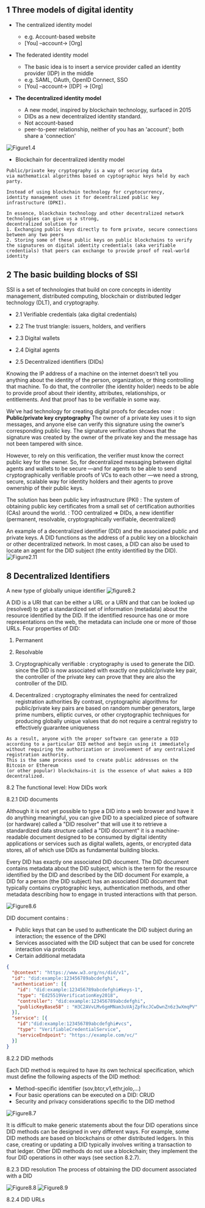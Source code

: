 
## 1 Three models of digital identity
- The centralized identity model
  - e.g. Account-based website
  - [You] &ndash;account&rarr; [Org]


- The federated identity model
  - The basic idea is to insert a service provider called an identity provider (IDP) in the middle
  - e.g. SAML, OAuth, OpenID Connect, SSO
  - [You] &ndash;account&rarr; [IDP] &rarr; [Org]


- **The decentralized identity model**
  - A new model, inspired by blockchain technology, surfaced in 2015
  - DIDs as a new decentralized identity standard.
  - Not account-based
  - peer-to-peer relationship, neither of you has an 'account'; both share a 'connection'

![Figure1.4](https://drek4537l1klr.cloudfront.net/preukschat/HighResolutionFigures/figure_1-4.png)


- Blockchain for decentralized identity model

```
Public/private key cryptography is a way of securing data
via mathematical algorithms based on cyptographic keys held by each party.

Instead of using blockchain technology for cryptocurrency,
identity management uses it for decentralized public key infrastructure (DPKI).

In essence, blockchain technology and other decentralized network technologies can give us a strong,
decentralized solution for
1. Exchanging public keys directly to form private, secure connections between any two peers
2. Storing some of these public keys on public blockchains to verify the signatures on digital identity credentials (aka verifiable credentials) that peers can exchange to provide proof of real-world identity
```

## 2 The basic building blocks of SSI

SSI is a set of technologies that build on core concepts in identity management, distributed computing, blockchain or distributed ledger technology (DLT), and cryptography.

- 2.1 Verifiable credentials (aka digital credentials)
- 2.2 The trust triangle: issuers, holders, and verifiers
- 2.3 Digital wallets
- 2.4 Digital agents

- 2.5 Decentralized identifiers (DIDs)

Knowing the IP address of a machine on the internet doesn’t tell you anything about the identity of the person, organization, or thing controlling that machine.
To do that, the controller (the identity holder) needs to be able to provide proof
about their identity, attributes, relationships, or entitlements.
And that proof has to be verifiable in some way.

We’ve had technology for creating digital proofs for decades now
: **Public/private key cryptography**
The owner of a private key uses it to sign messages, and anyone else can verify this signature
using the owner’s corresponding public key.
The signature verification shows that the signature was created by the owner of
the private key and the message has not been tampered with since.

However, to rely on this verification, the verifier must know the correct public key for the owner.
So, for decentralized messaging between digital agents and wallets to be secure
—and for agents to be able to send cryptographically verifiable proofs of VCs to each other
—we need a strong, secure, scalable way for identity holders and their agents to prove ownership of their public keys.

The solution has been public key infrastructure (PKI)
: The system of obtaining public key certificates from a small set of certification authorities (CAs) around the world.
: TOO centralized 
=> DIDs, a new identifier (permanent, resolvable, cryptographically verifiable, decentralized)

An example of a decentralized identifier (DID) and the associated public and private keys.
A DID functions as the address of a public key on a blockchain or other decentralized network.
In most cases, a DID can also be used to locate an agent for the DID subject (the entity identified by the DID).
![Figure2.11](https://drek4537l1klr.cloudfront.net/preukschat/HighResolutionFigures/figure_2-11.png)



## 8 Decentralized Identifiers

A new type of globally unique identifier
![figure8.2](https://drek4537l1klr.cloudfront.net/preukschat/HighResolutionFigures/figure_8-2.png)

A DID is a URI that can be either a URL or a URN and that can be looked up (resolved)
to get a standardized set of information (metadata) about the resource identified by the DID.
If the identified resource has one or more representations on the web, the metadata can include one or more of those URLs.
Four properties of DID:
1. Permanent
2. Resolvable
3. Cryptographically verifiable : 
  cryptography is used to generate the DID.
  since the DID is now associated with exactly one public/private key pair,
  the controller of the private key can prove that they are also the controller of the DID.

4. Decentralized : 
  cryptography eliminates the need for centralized registration authorities
  By contrast, cryptographic algorithms for public/private key pairs
  are based on random number generators, large prime numbers, elliptic curves,
  or other cryptographic techniques for producing globally unique values
  that do not require a central registry to effectively guarantee uniqueness

```
As a result, anyone with the proper software can generate a DID
according to a particular DID method and begin using it immediately
without requiring the authorization or involvement of any centralized registration authority.
This is the same process used to create public addresses on the Bitcoin or Ethereum
(or other popular) blockchains—it is the essence of what makes a DID decentralized.
```

8.2 The functional level: How DIDs work

8.2.1 DID documents

Although it is not yet possible to type a DID into a web browser and have it do anything meaningful,
you can give DID to a specialized piece of software (or hardware) called a "DID resolver"
that will use it to retrieve a standardized data structure called a "DID document"
it is a machine-readable document designed to be consumed by digital identity applications
or services such as digital wallets, agents, or encrypted data stores,
all of which use DIDs as fundamental building blocks.

Every DID has exactly one associated DID document.
The DID document contains metadata about the DID subject,
which is the term for the resource identified by the DID and described by the DID document
For example, a DID for a person (the DID subject) has an associated DID document
that typically contains cryptographic keys, authentication methods,
and other metadata describing how to engage in trusted interactions with that person. 

![Figure8.6](https://drek4537l1klr.cloudfront.net/preukschat/HighResolutionFigures/figure_8-6.png)

DID document contains :
- Public keys that can be used to authenticate the DID subject during an interaction; the essence of the DPKI
- Services associated with the DID subject that can be used for concrete interaction via protocols
- Certain additional metadata

```json
{
  "@context": "https://www.w3.org/ns/did/v1",
  "id": "did:example:123456789abcdefghi",
  "authentication": [{
    "id": "did:example:123456789abcdefghi#keys-1",
    "type": "Ed25519VerificationKey2018",
    "controller": "did:example:123456789abcdefghi",
    "publicKeyBase58" : "H3C2AVvLMv6gmMNam3uVAjZpfkcJCwDwnZn6z3wXmqPV"
  }],
  "service": [{
    "id":"did:example:123456789abcdefghi#vcs",
    "type": "VerifiableCredentialService",
    "serviceEndpoint": "https://example.com/vc/"
  }]
}
```

8.2.2 DID methods

Each DID method is required to have its own technical specification,
which must define the following aspects of the DID method:
- Method-specific identifier (sov,btcr,v1,ethr,jolo,...)
- Four basic operations can be executed on a DID: CRUD
- Security and privacy considerations specific to the DID method

![Figure8.7](https://drek4537l1klr.cloudfront.net/preukschat/HighResolutionFigures/figure_8-7.png)

It is difficult to make generic statements about the four DID operations
since DID methods can be designed in very different ways.
For example, some DID methods are based on blockchains or other distributed ledgers.
In this case, creating or updating a DID typically involves writing a transaction to that ledger.
Other DID methods do not use a blockchain; they implement the four DID operations in other ways (see section 8.2.7).


8.2.3 DID resolution
The process of obtaining the DID document associated with a DID


![Figure8.8](https://drek4537l1klr.cloudfront.net/preukschat/Figures/CH08_F08_Preukschat.png)
![Figure8.9](https://drek4537l1klr.cloudfront.net/preukschat/HighResolutionFigures/figure_8-9.png)


8.2.4 DID URLs
